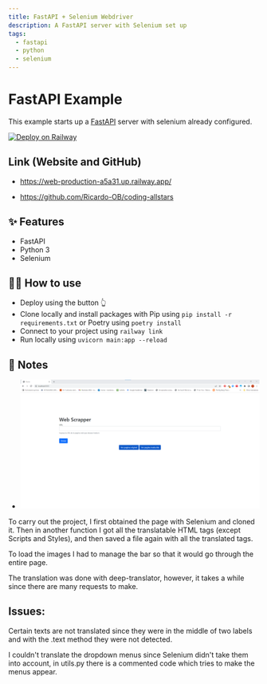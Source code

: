 ```yaml
---
title: FastAPI + Selenium Webdriver
description: A FastAPI server with Selenium set up
tags:
  - fastapi
  - python
  - selenium
---
```


# FastAPI Example

This example starts up a [FastAPI](https://fastapi.tiangolo.com/) server with selenium already configured.

[![Deploy on Railway](https://railway.app/button.svg)](https://railway.app/new/template/pXu4Vv?referralCode=qL1H20)


## Link (Website and GitHub)

- https://web-production-a5a31.up.railway.app/

- https://github.com/Ricardo-OB/coding-allstars


## ✨ Features

- FastAPI
- Python 3
- Selenium

## 💁‍♀️ How to use

- Deploy using the button 👆
- Clone locally and install packages with Pip using `pip install -r requirements.txt` or Poetry using `poetry install`
- Connect to your project using `railway link`
- Run locally using `uvicorn main:app --reload`

## 📝 Notes

- ![img](https://github.com/Ricardo-OB/coding-allstars/blob/main/imgs/img1.png)

To carry out the project, I first obtained the page with Selenium and cloned it. Then in another function I got all the translatable HTML tags (except Scripts and Styles), and then saved a file again with all the translated tags.

To load the images I had to manage the bar so that it would go through the entire page.

The translation was done with deep-translator, however, it takes a while since there are many requests to make.

## Issues:
Certain texts are not translated since they were in the middle of two labels and with the .text method they were not detected.

I couldn't translate the dropdown menus since Selenium didn't take them into account, in utils.py there is a commented code which tries to make the menus appear.